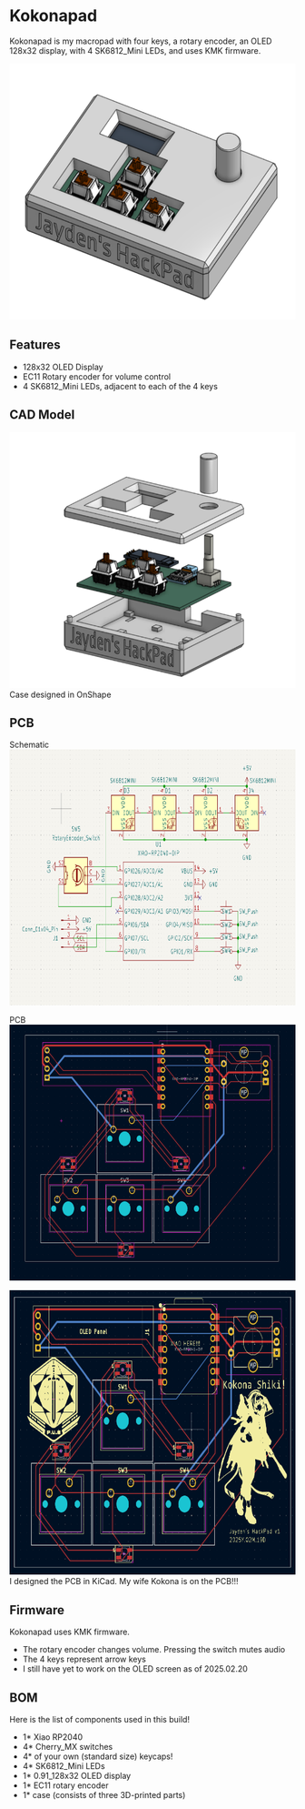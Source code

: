 # Kokonapad

Kokonapad is my macropad with four keys, a rotary encoder, an OLED 128x32 display, with 4 SK6812_Mini LEDs, and uses KMK firmware.

<img src=assets/kokonapad.png alt="Parts view" height="450"/>

## Features

- 128x32 OLED Display
- EC11 Rotary encoder for volume control
- 4 SK6812_Mini LEDs, adjacent to each of the 4 keys

## CAD Model

<img src=assets/KokonapadPartView.png alt="Parts view" height="450"/>
Case designed in OnShape

## PCB

Schematic
<img src=assets/KokonapadSchematic.png alt="Schematic" height="450"/>

PCB
<img src=assets/KokonapadPCB.png alt="PCB" height="450"/>

<img src=assets/KokonaPCBv1.png alt="PCB" height="500"/>
I designed the PCB in KiCad. My wife Kokona is on the PCB!!!

## Firmware
Kokonapad uses KMK firmware. 

- The rotary encoder changes volume. Pressing the switch mutes audio
- The 4 keys represent arrow keys
- I still have yet to work on the OLED screen as of 2025.02.20

## BOM
Here is the list of components used in this build!

- 1* Xiao RP2040
- 4* Cherry_MX switches
- 4* of your own (standard size) keycaps!
- 4* SK6812_Mini LEDs
- 1* 0.91_128x32 OLED display
- 1* EC11 rotary encoder
- 1* case (consists of three 3D-printed parts)

